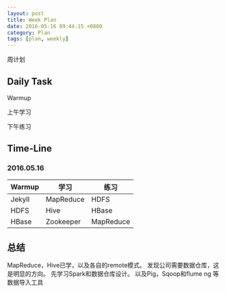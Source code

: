 ```yaml
---
layout: post
title: Week Plan
date: 2016-05-16 09:44:15 +0800
category: Plan
tags: [plan, weekly]
---
```


周计划

## Daily Task

Warmup

上午学习

下午练习

## Time-Line

### 2016.05.16

| Warmup | 学习 | 练习 |
| ------ | --- | ---- |
| Jekyll | MapReduce | HDFS |
| HDFS | Hive | HBase |
| HBase | Zookeeper | MapReduce |


## 总结

MapReduce，Hive已学，以及各自的remote模式。
发现公司需要数据仓库，这是明显的方向。
先学习Spark和数据仓库设计。
以及Pig，Sqoop和flume ng 等数据导入工具
